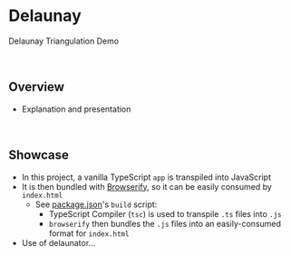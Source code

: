 # Delaunay
Delaunay Triangulation Demo

<br>

## Overview
* Explanation and presentation

<br>

## Showcase
* In this project, a vanilla TypeScript `app` is transpiled into JavaScript
* It is then bundled with [Browserify](https://browserify.org/), so it can be easily consumed by `index.html`
    * See [package.json](./app/package.json)'s `build` script:
        * TypeScript Compiler (`tsc`) is used to transpile `.ts` files into `.js`
        * `browserify` then bundles the `.js` files into an easily-consumed format for `index.html`
* Use of delaunator...